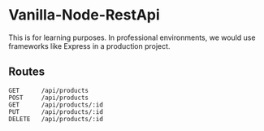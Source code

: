 # Vanilla-Node-RestApi
This is for learning purposes. In professional environments, we would use frameworks like Express in a production project.
## Routes
```
GET      /api/products
POST     /api/products
GET      /api/products/:id
PUT      /api/products/:id
DELETE   /api/products/:id
```
